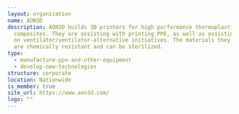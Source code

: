 ```yaml
---
layout: organization
name: AON3D
description: AON3D builds 3D printers for high performance thermoplastics and
  composites. They are assisting with printing PPE, as well as assisting in R&D
  on ventilator/ventilator-​alternative initiatives. The materials they support
  are chemically resistant and can be sterilized.
type:
  - manufacture-ppe-and-other-equipment
  - develop-new-technologies
structure: corporate
location: Nationwide
is_member: true
site_url: https://www.aon3d.com/
logo: ""
---
```

